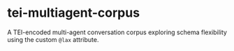 # tei-multiagent-corpus
A TEI-encoded multi-agent conversation corpus exploring schema flexibility using the custom `@lax` attribute.
